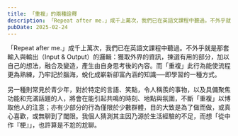 ```yaml
---
title: 「重複」的兩種詮釋
description: 「Repeat after me.」成千上萬次，我們已在英語文課程中聽過。不外乎就是那套輸入與輸出（Input & Output）的邏輯：獲取外界的資訊……
pubDate: 2025-02-24
---
```


「Repeat after me.」成千上萬次，我們已在英語文課程中聽過。不外乎就是那套輸入與輸出（Input & Output）的邏輯：獲取外界的資訊，揀選有用的部分，加以自己的想法，融合及變造，產生由自身思考後的內容。而「重複」此行為能使流程更為熟練，乃牢記於腦海，蛻化成嶄新卻富內涵的知識──即學習的一種方式。

另一種則常見於青少年，對於特定的言語、笑點，令人稱羨的事物，以及具備聚焦功能和充滿話題的人，將會在能引起共鳴的時刻、地點與氛圍，不斷「重複」以博取他人的注意；亦有少部分的行為僅限於少數群體，目的大致是為了做而做，或真心喜歡，或無聊到了閾限。我個人猜測其主因乃源於生活經驗的不足，而想「從中作『梗』」，也許算是不尬的尬聊。
